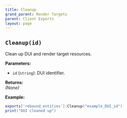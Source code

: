 ```yaml
---
title: Cleanup
grand_parent: Render Targets
parent: Client Exports
layout: page
---
```

## `Cleanup(id)`
Clean up DUI and render target resources.

**Parameters:**
- `id` (`string`): DUI identifier.

**Returns:**  
*(None)*  

**Example:**
```lua
exports['rebound_entities']:Cleanup("example_DUI_id")
print("DUI cleaned up")
```

